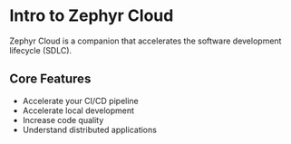 # Intro to Zephyr Cloud

Zephyr Cloud is a companion that accelerates the software development lifecycle (SDLC). 

## Core Features
* Accelerate your CI/CD pipeline
* Accelerate local development
* Increase code quality
* Understand distributed applications
